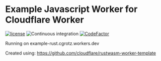 # Example Javascript Worker for Cloudflare Worker
[![license](https://img.shields.io/github/license/cgrotz/example-worker-rust.svg)](https://github.com/cgrotz/example-worker-rust/blob/master/LICENSE)
![Continuous integration](https://github.com/cgrotz/example-worker-rust/workflows/Release/badge.svg)
[![CodeFactor](https://www.codefactor.io/repository/github/cgrotz/example-worker-rust/badge)](https://www.codefactor.io/repository/github/cgrotz/example-worker-rust)

Running on example-rust.cgrotz.workers.dev

Created using: https://github.com/cloudflare/rustwasm-worker-template